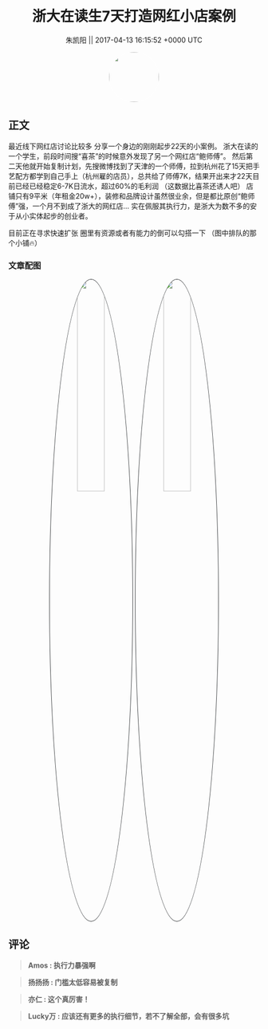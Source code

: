 <h1 align="center">浙大在读生7天打造网红小店案例</h1>




<p align="center">
    <a>朱凯阳 || 2017-04-13 16:15:52 &#43;0000 UTC</a>
</p>

<div align="center">
    <img src="https://images.zsxq.com/FkoDVFuidtuialzmr97OSwHnfTDM?e=1590940799&amp;token=kIxbL07-8jAj8w1n4s9zv64FuZZNEATmlU_Vm6zD:jPRS5GxcEUdCkEJFccSWc25T5bY=" width="100" height="100" style="border:1px solid;border-radius:50%; color:#ffffff"/>
</div>




## 正文

<div>
最近线下网红店讨论比较多
分享一个身边的刚刚起步22天的小案例。
浙大在读的一个学生，前段时间搜“喜茶”的时候意外发现了另一个网红店“鲍师傅”。
然后第二天他就开始复制计划，先搜微博找到了天津的一个师傅，拉到杭州花了15天把手艺配方都学到自己手上（杭州雇的店员），总共给了师傅7K，结果开出来才22天目前已经已经稳定6-7K日流水，超过60%的毛利润
（这数据比喜茶还诱人吧）
店铺只有9平米（年租金20w&#43;），装修和品牌设计虽然很业余，但是都比原创“鲍师傅”强，一个月不到成了浙大的网红店…  
实在佩服其执行力，是浙大为数不多的安于从小实体起步的创业者。

目前正在寻求快速扩张
圈里有资源或者有能力的倒可以勾搭一下
（图中排队的那个小铺🔥）
</div>

### 文章配图

<div class="image" align="center">

<img src="https://images.zsxq.com/FhhpjxeUstE-o4bTrgq38r7v77b4?imageMogr2/auto-orient/thumbnail/800x/format/jpg/blur/1x0/quality/75&amp;e=1590940799&amp;token=kIxbL07-8jAj8w1n4s9zv64FuZZNEATmlU_Vm6zD:GZ2kt2M8ZwBFAib1iBFuDURYPTE=" width="33%" height="33%" style="border:1px solid;border-radius:50%; color:#3c3f41"/>

<img src="https://images.zsxq.com/FkFxzreJAV38ZmhEFipCMOk6k4ZZ?e=1590940799&amp;token=kIxbL07-8jAj8w1n4s9zv64FuZZNEATmlU_Vm6zD:7ijM2TgHPQ9UCGItWIKN-EfiAsA=" width="33%" height="33%" style="border:1px solid;border-radius:50%; color:#3c3f41"/>

</div>


## 评论

<div align="left">
<div>

<blockquote >
<span> <strong>Amos : 执行力暴强啊 </strong></span>
</blockquote>

<blockquote >
<span> <strong>扬扬扬 : 门槛太低容易被复制 </strong></span>
</blockquote>

<blockquote >
<span> <strong>亦仁 : 这个真厉害！ </strong></span>
</blockquote>

<blockquote >
<span> <strong>Lucky万 : 应该还有更多的执行细节，若不了解全部，会有很多坑 </strong></span>
</blockquote>

</div>
</div>